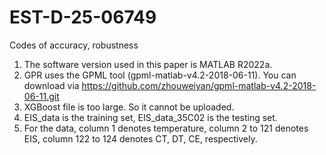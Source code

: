 # EST-D-25-06749
Codes of accuracy, robustness

1. The software version used in this paper is MATLAB R2022a.
2. GPR uses the GPML tool (gpml-matlab-v4.2-2018-06-11). You can download via https://github.com/zhouweiyan/gpml-matlab-v4.2-2018-06-11.git
3. XGBoost file is too large. So it cannot be uploaded.
4. EIS_data is the training set, EIS_data_35C02 is the testing set.
5. For the data, column 1 denotes temperature, column 2 to 121 denotes EIS, column 122 to 124 denotes CT, DT, CE, respectively.
